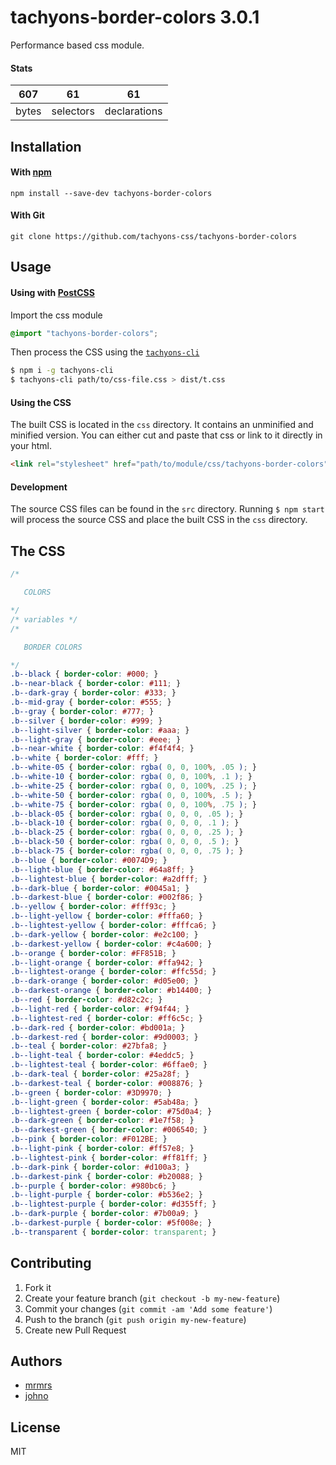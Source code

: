 # tachyons-border-colors 3.0.1

Performance based css module.

#### Stats

607 | 61 | 61
---|---|---
bytes | selectors | declarations

## Installation

#### With [npm](https://npmjs.com)

```
npm install --save-dev tachyons-border-colors
```

#### With Git

```
git clone https://github.com/tachyons-css/tachyons-border-colors
```

## Usage

#### Using with [PostCSS](https://github.com/postcss/postcss)

Import the css module

```css
@import "tachyons-border-colors";
```

Then process the CSS using the [`tachyons-cli`](https://github.com/tachyons-css/tachyons-cli)

```sh
$ npm i -g tachyons-cli
$ tachyons-cli path/to/css-file.css > dist/t.css
```

#### Using the CSS

The built CSS is located in the `css` directory. It contains an unminified and minified version.
You can either cut and paste that css or link to it directly in your html.

```html
<link rel="stylesheet" href="path/to/module/css/tachyons-border-colors">
```

#### Development

The source CSS files can be found in the `src` directory.
Running `$ npm start` will process the source CSS and place the built CSS in the `css` directory.

## The CSS

```css
/*

   COLORS

*/
/* variables */
/*

   BORDER COLORS

*/
.b--black { border-color: #000; }
.b--near-black { border-color: #111; }
.b--dark-gray { border-color: #333; }
.b--mid-gray { border-color: #555; }
.b--gray { border-color: #777; }
.b--silver { border-color: #999; }
.b--light-silver { border-color: #aaa; }
.b--light-gray { border-color: #eee; }
.b--near-white { border-color: #f4f4f4; }
.b--white { border-color: #fff; }
.b--white-05 { border-color: rgba( 0, 0, 100%, .05 ); }
.b--white-10 { border-color: rgba( 0, 0, 100%, .1 ); }
.b--white-25 { border-color: rgba( 0, 0, 100%, .25 ); }
.b--white-50 { border-color: rgba( 0, 0, 100%, .5 ); }
.b--white-75 { border-color: rgba( 0, 0, 100%, .75 ); }
.b--black-05 { border-color: rgba( 0, 0, 0, .05 ); }
.b--black-10 { border-color: rgba( 0, 0, 0, .1 ); }
.b--black-25 { border-color: rgba( 0, 0, 0, .25 ); }
.b--black-50 { border-color: rgba( 0, 0, 0, .5 ); }
.b--black-75 { border-color: rgba( 0, 0, 0, .75 ); }
.b--blue { border-color: #0074D9; }
.b--light-blue { border-color: #64a8ff; }
.b--lightest-blue { border-color: #a2dfff; }
.b--dark-blue { border-color: #0045a1; }
.b--darkest-blue { border-color: #002f86; }
.b--yellow { border-color: #fff93c; }
.b--light-yellow { border-color: #fffa60; }
.b--lightest-yellow { border-color: #fffca6; }
.b--dark-yellow { border-color: #e2c100; }
.b--darkest-yellow { border-color: #c4a600; }
.b--orange { border-color: #FF851B; }
.b--light-orange { border-color: #ffa942; }
.b--lightest-orange { border-color: #ffc55d; }
.b--dark-orange { border-color: #d05e00; }
.b--darkest-orange { border-color: #b14400; }
.b--red { border-color: #d82c2c; }
.b--light-red { border-color: #f94f44; }
.b--lightest-red { border-color: #ff6c5c; }
.b--dark-red { border-color: #bd001a; }
.b--darkest-red { border-color: #9d0003; }
.b--teal { border-color: #27bfa8; }
.b--light-teal { border-color: #4eddc5; }
.b--lightest-teal { border-color: #6ffae0; }
.b--dark-teal { border-color: #25a28f; }
.b--darkest-teal { border-color: #008876; }
.b--green { border-color: #3D9970; }
.b--light-green { border-color: #5ab48a; }
.b--lightest-green { border-color: #75d0a4; }
.b--dark-green { border-color: #1e7f58; }
.b--darkest-green { border-color: #006540; }
.b--pink { border-color: #F012BE; }
.b--light-pink { border-color: #ff57e8; }
.b--lightest-pink { border-color: #ff81ff; }
.b--dark-pink { border-color: #d100a3; }
.b--darkest-pink { border-color: #b20088; }
.b--purple { border-color: #980bc6; }
.b--light-purple { border-color: #b536e2; }
.b--lightest-purple { border-color: #d355ff; }
.b--dark-purple { border-color: #7b00a9; }
.b--darkest-purple { border-color: #5f008e; }
.b--transparent { border-color: transparent; }
```

## Contributing

1. Fork it
2. Create your feature branch (`git checkout -b my-new-feature`)
3. Commit your changes (`git commit -am 'Add some feature'`)
4. Push to the branch (`git push origin my-new-feature`)
5. Create new Pull Request

## Authors

* [mrmrs](http://mrmrs.io)
* [johno](http://johnotander.com)

## License

MIT

